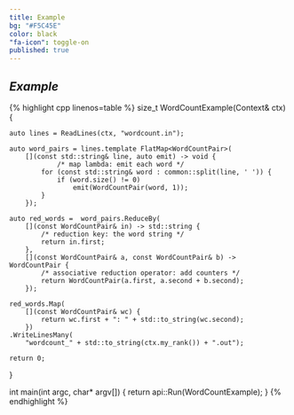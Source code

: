 ```yaml
---
title: Example
bg: "#F5C45E"
color: black
"fa-icon": toggle-on
published: true
---
```


## *Example*

{% highlight cpp linenos=table %}
size_t WordCountExample(Context& ctx) {

    auto lines = ReadLines(ctx, "wordcount.in");

    auto word_pairs = lines.template FlatMap<WordCountPair>(
        [](const std::string& line, auto emit) -> void {
                /* map lambda: emit each word */
            for (const std::string& word : common::split(line, ' ')) {
                if (word.size() != 0)
                    emit(WordCountPair(word, 1));
            }
        });

    auto red_words =  word_pairs.ReduceBy(
        [](const WordCountPair& in) -> std::string {
            /* reduction key: the word string */
            return in.first;
        },
        [](const WordCountPair& a, const WordCountPair& b) -> WordCountPair {
            /* associative reduction operator: add counters */
            return WordCountPair(a.first, a.second + b.second);
        });

    red_words.Map(
        [](const WordCountPair& wc) {
            return wc.first + ": " + std::to_string(wc.second);
        })
    .WriteLinesMany(
        "wordcount_" + std::to_string(ctx.my_rank()) + ".out");

    return 0;
}

int main(int argc, char* argv[]) {
    return api::Run(WordCountExample);
}
{% endhighlight %}

